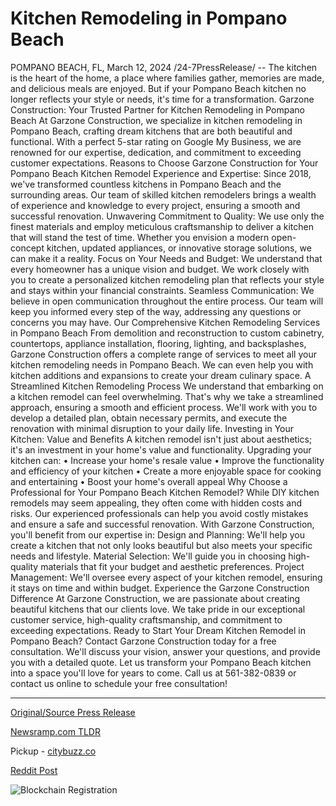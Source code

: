 # Kitchen Remodeling in Pompano Beach

POMPANO BEACH, FL, March 12, 2024 /24-7PressRelease/ -- The kitchen is the heart of the home, a place where families gather, memories are made, and delicious meals are enjoyed. But if your Pompano Beach kitchen no longer reflects your style or needs, it's time for a transformation.  Garzone Construction: Your Trusted Partner for Kitchen Remodeling in Pompano Beach  At Garzone Construction, we specialize in kitchen remodeling in Pompano Beach, crafting dream kitchens that are both beautiful and functional. With a perfect 5-star rating on Google My Business, we are renowned for our expertise, dedication, and commitment to exceeding customer expectations.  Reasons to Choose Garzone Construction for Your Pompano Beach Kitchen Remodel  Experience and Expertise: Since 2018, we've transformed countless kitchens in Pompano Beach and the surrounding areas. Our team of skilled kitchen remodelers brings a wealth of experience and knowledge to every project, ensuring a smooth and successful renovation.  Unwavering Commitment to Quality: We use only the finest materials and employ meticulous craftsmanship to deliver a kitchen that will stand the test of time. Whether you envision a modern open-concept kitchen, updated appliances, or innovative storage solutions, we can make it a reality.  Focus on Your Needs and Budget: We understand that every homeowner has a unique vision and budget. We work closely with you to create a personalized kitchen remodeling plan that reflects your style and stays within your financial constraints.  Seamless Communication: We believe in open communication throughout the entire process. Our team will keep you informed every step of the way, addressing any questions or concerns you may have.  Our Comprehensive Kitchen Remodeling Services in Pompano Beach  From demolition and reconstruction to custom cabinetry, countertops, appliance installation, flooring, lighting, and backsplashes, Garzone Construction offers a complete range of services to meet all your kitchen remodeling needs in Pompano Beach. We can even help you with kitchen additions and expansions to create your dream culinary space.  A Streamlined Kitchen Remodeling Process  We understand that embarking on a kitchen remodel can feel overwhelming. That's why we take a streamlined approach, ensuring a smooth and efficient process. We'll work with you to develop a detailed plan, obtain necessary permits, and execute the renovation with minimal disruption to your daily life.  Investing in Your Kitchen: Value and Benefits  A kitchen remodel isn't just about aesthetics; it's an investment in your home's value and functionality. Upgrading your kitchen can: •	Increase your home's resale value •	Improve the functionality and efficiency of your kitchen •	Create a more enjoyable space for cooking and entertaining •	Boost your home's overall appeal  Why Choose a Professional for Your Pompano Beach Kitchen Remodel?  While DIY kitchen remodels may seem appealing, they often come with hidden costs and risks. Our experienced professionals can help you avoid costly mistakes and ensure a safe and successful renovation. With Garzone Construction, you'll benefit from our expertise in: Design and Planning: We'll help you create a kitchen that not only looks beautiful but also meets your specific needs and lifestyle.  Material Selection: We'll guide you in choosing high-quality materials that fit your budget and aesthetic preferences.  Project Management: We'll oversee every aspect of your kitchen remodel, ensuring it stays on time and within budget.  Experience the Garzone Construction Difference  At Garzone Construction, we are passionate about creating beautiful kitchens that our clients love. We take pride in our exceptional customer service, high-quality craftsmanship, and commitment to exceeding expectations.  Ready to Start Your Dream Kitchen Remodel in Pompano Beach?  Contact Garzone Construction today for a free consultation. We'll discuss your vision, answer your questions, and provide you with a detailed quote. Let us transform your Pompano Beach kitchen into a space you'll love for years to come.   Call us at 561-382-0839 or contact us online to schedule your free consultation! 

---

[Original/Source Press Release](https://www.24-7pressrelease.com/press-release/509179/kitchen-remodeling-in-pompano-beach)
                    

[Newsramp.com TLDR](https://newsramp.com/curated-news/transform-your-pompano-beach-kitchen-with-garzone-construction-s-expert-remodeling-services/0e7ce34aab0b684c7ca54216218d8eb3) 


Pickup - [citybuzz.co](https://citybuzz.co/2024/03/12/garzone-construction-crafting-dream-kitchens-in-pompano-beach)
 



[Reddit Post](https://www.reddit.com/r/newsramp/comments/1bcr6m0/transform_your_pompano_beach_kitchen_with_garzone/) 



![Blockchain Registration](https://cdn.newsramp.app/24-7PressRelease/qrcode/243/12/kisslu3O.webp)